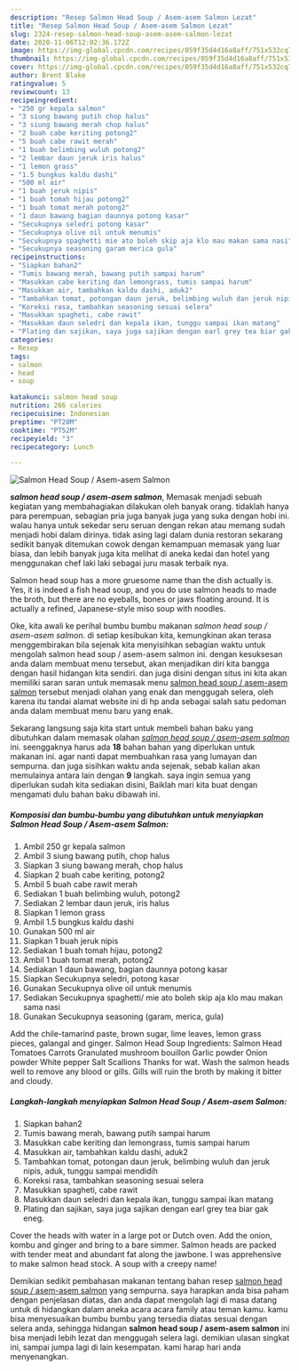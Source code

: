 ```yaml
---
description: "Resep Salmon Head Soup / Asem-asem Salmon Lezat"
title: "Resep Salmon Head Soup / Asem-asem Salmon Lezat"
slug: 2324-resep-salmon-head-soup-asem-asem-salmon-lezat
date: 2020-11-06T12:02:36.172Z
image: https://img-global.cpcdn.com/recipes/059f35d4d16a8aff/751x532cq70/salmon-head-soup-asem-asem-salmon-foto-resep-utama.jpg
thumbnail: https://img-global.cpcdn.com/recipes/059f35d4d16a8aff/751x532cq70/salmon-head-soup-asem-asem-salmon-foto-resep-utama.jpg
cover: https://img-global.cpcdn.com/recipes/059f35d4d16a8aff/751x532cq70/salmon-head-soup-asem-asem-salmon-foto-resep-utama.jpg
author: Brent Blake
ratingvalue: 5
reviewcount: 13
recipeingredient:
- "250 gr kepala salmon"
- "3 siung bawang putih chop halus"
- "3 siung bawang merah chop halus"
- "2 buah cabe keriting potong2"
- "5 buah cabe rawit merah"
- "1 buah belimbing wuluh potong2"
- "2 lembar daun jeruk iris halus"
- "1 lemon grass"
- "1.5 bungkus kaldu dashi"
- "500 ml air"
- "1 buah jeruk nipis"
- "1 buah tomah hijau potong2"
- "1 buah tomat merah potong2"
- "1 daun bawang bagian daunnya potong kasar"
- "Secukupnya seledri potong kasar"
- "Secukupnya olive oil untuk menumis"
- "Secukupnya spaghetti mie ato boleh skip aja klo mau makan sama nasi"
- "Secukupnya seasoning garam merica gula"
recipeinstructions:
- "Siapkan bahan2"
- "Tumis bawang merah, bawang putih sampai harum"
- "Masukkan cabe keriting dan lemongrass, tumis sampai harum"
- "Masukkan air, tambahkan kaldu dashi, aduk2"
- "Tambahkan tomat, potongan daun jeruk, belimbing wuluh dan jeruk nipis, aduk, tunggu sampai mendidih"
- "Koreksi rasa, tambahkan seasoning sesuai selera"
- "Masukkan spagheti, cabe rawit"
- "Masukkan daun seledri dan kepala ikan, tunggu sampai ikan matang"
- "Plating dan sajikan, saya juga sajikan dengan earl grey tea biar gak eneg."
categories:
- Resep
tags:
- salmon
- head
- soup

katakunci: salmon head soup 
nutrition: 266 calories
recipecuisine: Indonesian
preptime: "PT20M"
cooktime: "PT52M"
recipeyield: "3"
recipecategory: Lunch

---
```



![Salmon Head Soup / Asem-asem Salmon](https://img-global.cpcdn.com/recipes/059f35d4d16a8aff/751x532cq70/salmon-head-soup-asem-asem-salmon-foto-resep-utama.jpg)

<b><i>salmon head soup / asem-asem salmon</i></b>, Memasak menjadi sebuah kegiatan yang membahagiakan dilakukan oleh banyak orang. tidaklah hanya para perempuan, sebagian pria juga banyak juga yang suka dengan hobi ini. walau hanya untuk sekedar seru seruan dengan rekan atau memang sudah menjadi hobi dalam dirinya. tidak asing lagi dalam dunia restoran sekarang sedikit banyak ditemukan cowok dengan kemampuan memasak yang luar biasa, dan lebih banyak juga kita melihat di aneka kedai dan hotel yang menggunakan chef laki laki sebagai juru masak terbaik nya.

Salmon head soup has a more gruesome name than the dish actually is. Yes, it is indeed a fish head soup, and you do use salmon heads to made the broth, but there are no eyeballs, bones or jaws floating around. It is actually a refined, Japanese-style miso soup with noodles.

Oke, kita awali ke perihal bumbu bumbu makanan <i>salmon head soup / asem-asem salmon</i>. di setiap kesibukan kita, kemungkinan akan terasa menggembirakan bila sejenak kita menyisihkan sebagian waktu untuk mengolah salmon head soup / asem-asem salmon ini. dengan kesuksesan anda dalam membuat menu tersebut, akan menjadikan diri kita bangga dengan hasil hidangan kita sendiri. dan juga disini dengan situs ini kita akan memiliki saran saran untuk memasak menu <u>salmon head soup / asem-asem salmon</u> tersebut menjadi olahan yang enak dan menggugah selera, oleh karena itu tandai alamat website ini di hp anda sebagai salah satu pedoman anda dalam membuat menu baru yang enak.


Sekarang langsung saja kita start untuk membeli bahan baku yang dibutuhkan dalam memasak olahan <u><i>salmon head soup / asem-asem salmon</i></u> ini. seenggaknya harus ada <b>18</b> bahan bahan yang diperlukan untuk makanan ini. agar nanti dapat membuahkan rasa yang lumayan dan sempurna. dan juga sisihkan waktu anda sejenak, sebab kalian akan memulainya antara lain dengan <b>9</b> langkah. saya ingin semua yang diperlukan sudah kita sediakan disini, Baiklah mari kita buat dengan mengamati dulu bahan baku dibawah ini.

<!--inarticleads1-->

##### Komposisi dan bumbu-bumbu yang dibutuhkan untuk menyiapkan Salmon Head Soup / Asem-asem Salmon:

1. Ambil 250 gr kepala salmon
1. Ambil 3 siung bawang putih, chop halus
1. Siapkan 3 siung bawang merah, chop halus
1. Siapkan 2 buah cabe keriting, potong2
1. Ambil 5 buah cabe rawit merah
1. Sediakan 1 buah belimbing wuluh, potong2
1. Sediakan 2 lembar daun jeruk, iris halus
1. Siapkan 1 lemon grass
1. Ambil 1.5 bungkus kaldu dashi
1. Gunakan 500 ml air
1. Siapkan 1 buah jeruk nipis
1. Sediakan 1 buah tomah hijau, potong2
1. Ambil 1 buah tomat merah, potong2
1. Sediakan 1 daun bawang, bagian daunnya potong kasar
1. Siapkan Secukupnya seledri, potong kasar
1. Gunakan Secukupnya olive oil untuk menumis
1. Sediakan Secukupnya spaghetti/ mie ato boleh skip aja klo mau makan sama nasi
1. Gunakan Secukupnya seasoning (garam, merica, gula)


Add the chile-tamarind paste, brown sugar, lime leaves, lemon grass pieces, galangal and ginger. Salmon Head Soup Ingredients: Salmon Head Tomatoes Carrots Granulated mushroom bouillon Garlic powder Onion powder White pepper Salt Scallions Thanks for wat. Wash the salmon heads well to remove any blood or gills. Gills will ruin the broth by making it bitter and cloudy. 

<!--inarticleads2-->

##### Langkah-langkah menyiapkan Salmon Head Soup / Asem-asem Salmon:

1. Siapkan bahan2
1. Tumis bawang merah, bawang putih sampai harum
1. Masukkan cabe keriting dan lemongrass, tumis sampai harum
1. Masukkan air, tambahkan kaldu dashi, aduk2
1. Tambahkan tomat, potongan daun jeruk, belimbing wuluh dan jeruk nipis, aduk, tunggu sampai mendidih
1. Koreksi rasa, tambahkan seasoning sesuai selera
1. Masukkan spagheti, cabe rawit
1. Masukkan daun seledri dan kepala ikan, tunggu sampai ikan matang
1. Plating dan sajikan, saya juga sajikan dengan earl grey tea biar gak eneg.


Cover the heads with water in a large pot or Dutch oven. Add the onion, kombu and ginger and bring to a bare simmer. Salmon heads are packed with tender meat and abundant fat along the jawbone. I was apprehensive to make salmon head stock. A soup with a creepy name! 

Demikian sedikit pembahasan makanan tentang bahan resep <u>salmon head soup / asem-asem salmon</u> yang sempurna. saya harapkan anda bisa paham dengan penjelasan diatas, dan anda dapat mengolah lagi di masa datang untuk di hidangkan dalam aneka acara acara family atau teman kamu. kamu bisa menyesuaikan bumbu bumbu yang tersedia diatas sesuai dengan selera anda, sehingga hidangan <b>salmon head soup / asem-asem salmon</b> ini bisa menjadi lebih lezat dan menggugah selera lagi. demikian ulasan singkat ini, sampai jumpa lagi di lain kesempatan. kami harap hari anda menyenangkan.
